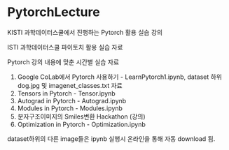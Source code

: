 # PytorchLecture
KISTI 과학데이터스쿨에서 진행하는 Pytorch 활용 실습 강의

ISTI 과학데이터스쿨 파이토치 활용 실습 자료

Pytorch 강의 내용에 맞춘 시간별 실습 자료

1. Google CoLab에서 Pytorch 사용하기 - LearnPytorch1.ipynb, dataset 하위 dog.jpg 및  imagenet_classes.txt 자료
2. Tensors in Pytorch - Tensor.ipynb
3. Autograd in Pytorch - Autograd.ipynb
4. Modules in Pytorch - Modules.ipynb
5. 분자구조이미지의 Smiles변환 Hackathon (강의)
6. Optimization in Pytorch - Optimization.ipynb

dataset하위의 다른 image들은 ipynb 실행시 온라인을 통해 자동 download 됨.
